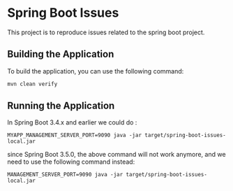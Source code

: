 # Spring Boot Issues

This project is to reproduce issues related to the spring boot project.

## Building the Application

To build the application, you can use the following command:

```bash
mvn clean verify
```

## Running the Application

In Spring Boot 3.4.x and earlier we could do :

```
MYAPP_MANAGEMENT_SERVER_PORT=9090 java -jar target/spring-boot-issues-local.jar
```

since Spring Boot 3.5.0, the above command will not work anymore, and we need to use the following command instead:

```
MANAGEMENT_SERVER_PORT=9090 java -jar target/spring-boot-issues-local.jar
```
